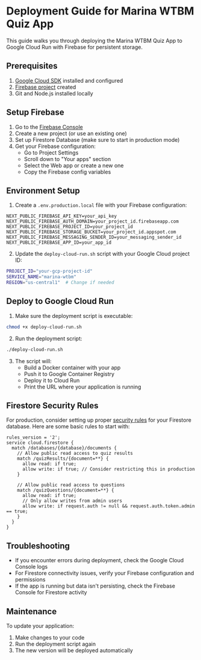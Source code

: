 # Deployment Guide for Marina WTBM Quiz App

This guide walks you through deploying the Marina WTBM Quiz App to Google Cloud Run with Firebase for persistent storage.

## Prerequisites

1. [Google Cloud SDK](https://cloud.google.com/sdk/docs/install) installed and configured
2. [Firebase project](https://console.firebase.google.com/) created
3. Git and Node.js installed locally

## Setup Firebase

1. Go to the [Firebase Console](https://console.firebase.google.com/)
2. Create a new project (or use an existing one)
3. Set up Firestore Database (make sure to start in production mode)
4. Get your Firebase configuration:
   - Go to Project Settings
   - Scroll down to "Your apps" section
   - Select the Web app or create a new one
   - Copy the Firebase config variables

## Environment Setup

1. Create a `.env.production.local` file with your Firebase configuration:

```
NEXT_PUBLIC_FIREBASE_API_KEY=your_api_key
NEXT_PUBLIC_FIREBASE_AUTH_DOMAIN=your_project_id.firebaseapp.com
NEXT_PUBLIC_FIREBASE_PROJECT_ID=your_project_id
NEXT_PUBLIC_FIREBASE_STORAGE_BUCKET=your_project_id.appspot.com
NEXT_PUBLIC_FIREBASE_MESSAGING_SENDER_ID=your_messaging_sender_id
NEXT_PUBLIC_FIREBASE_APP_ID=your_app_id
```

2. Update the `deploy-cloud-run.sh` script with your Google Cloud project ID:

```bash
PROJECT_ID="your-gcp-project-id"
SERVICE_NAME="marina-wtbm"
REGION="us-central1"  # Change if needed
```

## Deploy to Google Cloud Run

1. Make sure the deployment script is executable:

```bash
chmod +x deploy-cloud-run.sh
```

2. Run the deployment script:

```bash
./deploy-cloud-run.sh
```

3. The script will:
   - Build a Docker container with your app
   - Push it to Google Container Registry
   - Deploy it to Cloud Run
   - Print the URL where your application is running

## Firestore Security Rules

For production, consider setting up proper [security rules](https://firebase.google.com/docs/firestore/security/get-started) for your Firestore database. Here are some basic rules to start with:

```
rules_version = '2';
service cloud.firestore {
  match /databases/{database}/documents {
    // Allow public read access to quiz results
    match /quizResults/{document=**} {
      allow read: if true;
      allow write: if true; // Consider restricting this in production
    }
    
    // Allow public read access to questions
    match /quizQuestions/{document=**} {
      allow read: if true;
      // Only allow writes from admin users
      allow write: if request.auth != null && request.auth.token.admin == true;
    }
  }
}
```

## Troubleshooting

- If you encounter errors during deployment, check the Google Cloud Console logs
- For Firestore connectivity issues, verify your Firebase configuration and permissions
- If the app is running but data isn't persisting, check the Firebase Console for Firestore activity

## Maintenance

To update your application:

1. Make changes to your code
2. Run the deployment script again
3. The new version will be deployed automatically 